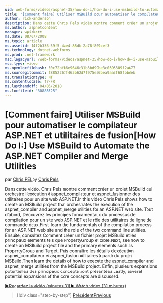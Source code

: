 ```yaml
---
uid: web-forms/videos/aspnet-35/how-do-i/how-do-i-use-msbuild-to-automate-the-aspnet-compiler-and-merge-utilities
title: '[Comment faire] Utiliser MSBuild pour automatiser le compilateur ASP.NET et fusionner les utilitaires | Documents Microsoft'
author: rick-anderson
description: Dans cette Chris Pels vidéo montre comment créer un projet MSBuild qui orchestre l’exécution des utilitaires aspnet_compiler et aspnet_merge pour une page ASP...
ms.author: aspnetcontent
manager: wpickett
ms.date: 08/07/2008
ms.topic: article
ms.assetid: 14f2b333-59f5-4ae4-88db-2a78f809cef3
ms.technology: dotnet-webforms
ms.prod: .net-framework
msc.legacyurl: /web-forms/videos/aspnet-35/how-do-i/how-do-i-use-msbuild-to-automate-the-aspnet-compiler-and-merge-utilities
msc.type: video
ms.openlocfilehash: 50c72bfb6e9646c31b3bd99be3c0393309f2a677
ms.sourcegitcommit: f8852267f463b62d7f975e56bea9aa3f68fbbdeb
ms.translationtype: MT
ms.contentlocale: fr-FR
ms.lasthandoff: 04/06/2018
ms.locfileid: "30885525"
---
```

<a name="how-do-i-use-msbuild-to-automate-the-aspnet-compiler-and-merge-utilities"></a><span data-ttu-id="42c71-103">[Comment faire] Utiliser MSBuild pour automatiser le compilateur ASP.NET et utilitaires de fusion</span><span class="sxs-lookup"><span data-stu-id="42c71-103">[How Do I:] Use MSBuild to Automate the ASP.NET Compiler and Merge Utilities</span></span>
====================
<span data-ttu-id="42c71-104">par [Chris PEL](https://twitter.com/chrispels)</span><span class="sxs-lookup"><span data-stu-id="42c71-104">by [Chris Pels](https://twitter.com/chrispels)</span></span>

<span data-ttu-id="42c71-105">Dans cette vidéo, Chris Pels montre comment créer un projet MSBuild qui orchestre l’exécution d’aspnet\_compilateur et aspnet\_fusionner des utilitaires pour un site web ASP.NET.</span><span class="sxs-lookup"><span data-stu-id="42c71-105">In this video Chris Pels shows how to create an MSBuild project that orchestrates the execution of the aspnet\_compiler and aspnet\_merge utilities for an ASP.NET web site.</span></span> <span data-ttu-id="42c71-106">Tout d’abord, Découvrez les principes fondamentaux du processus de compilation pour un site web ASP.NET et le rôle des utilitaires de ligne de commande deux.</span><span class="sxs-lookup"><span data-stu-id="42c71-106">First, learn the fundamentals of the compilation process for an ASP.NET web site and the role of the two command line utilities.</span></span> <span data-ttu-id="42c71-107">Ensuite, consultez Comment créer un fichier projet MSBuild et les principaux éléments tels que PropertyGroup et cible.</span><span class="sxs-lookup"><span data-stu-id="42c71-107">Next, see how to create an MSBuild project file and the primary elements such as PropertyGroup and Target.</span></span> <span data-ttu-id="42c71-108">Puis connaître les détails d’exécution aspnet\_compilateur et aspnet\_fusion utilitaires à partir du projet MSBuild.</span><span class="sxs-lookup"><span data-stu-id="42c71-108">Then learn the details of how to execute the aspnet\_compiler and aspnet\_merge utilities from the MSBuild project.</span></span> <span data-ttu-id="42c71-109">Enfin, plusieurs expansions potentielles des principaux concepts sont présentées.</span><span class="sxs-lookup"><span data-stu-id="42c71-109">Lastly, several potential expansions of the core concepts are discussed.</span></span>

[<span data-ttu-id="42c71-110">&#9654;Regardez la vidéo (minutes 31)</span><span class="sxs-lookup"><span data-stu-id="42c71-110">&#9654; Watch video (31 minutes)</span></span>](https://channel9.msdn.com/Blogs/ASP-NET-Site-Videos/how-do-i-use-msbuild-to-automate-the-aspnet-compiler-and-merge-utilities)

> [!div class="step-by-step"]
> [<span data-ttu-id="42c71-111">Précédent</span><span class="sxs-lookup"><span data-stu-id="42c71-111">Previous</span></span>](how-do-i-serialize-a-graph-with-the-entity-framework.md)
